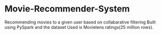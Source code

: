 # Movie-Recommender-System
Recommending movies to a given user based on collabarative filtering Built using PySpark and the dataset Used is Movielens ratings(25 million rows).
